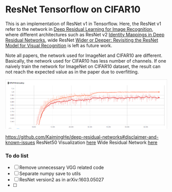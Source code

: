 # ResNet Tensorflow on CIFAR10

This is an implementation of ResNet v1 in Tensorflow.
Here, the ResNet v1 refer to the network in [Deep Residual Learning for Image Recognition](https://arxiv.org/abs/1512.03385),
where different architectures such as ResNet v2  [Identity Mappings in Deep Residual
Networks](https://arxiv.org/pdf/1603.05027.pdf), wide ResNet 
[Wider or Deeper: Revisiting the ResNet Model for Visual Recognition](https://arxiv.org/abs/1611.10080) is left as future work.

Note all papers, the network used for ImageNet and CIFAR10 are different.
Basically, the network used for CIFAR10 has less number of channels. If one
naively train the network for ImageNet on CIFAR10 dataset, the result can not
reach the expected value as in the paper due to overfitting.

![](Figures/cifar10.png) 


https://github.com/KaimingHe/deep-residual-networks#disclaimer-and-known-issues
ResNet50 Visualization [here](http://ethereon.github.io/netscope/#/gist/db945b393d40bfa26006)
Wide Residual Network  [here](https://arxiv.org/pdf/1605.07146.pdf)



### To do list

- [ ] Remove unnecessary VGG related code
- [ ] Separate numpy save to utils
- [ ] ResNet version2 as in arXiv:1603.05027
- [ ] 
